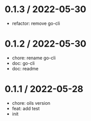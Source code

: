 
0.1.3 / 2022-05-30
==================

* refactor: remove go-cli

0.1.2 / 2022-05-30
==================

* chore: rename go-cli
* doc: go-cli
* doc: readme

0.1.1 / 2022-05-28
==================

* chore: oils version
* feat: add test
* init
